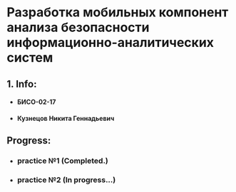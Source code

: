 # Разработка мобильных компонент анализа безопасности информационно-аналитических систем

## 1. Info:

-   #### БИСО-02-17
-   #### Кузнецов Никита Геннадьевич

## Progress:

-   ### practice №1 (Completed.)
-   ### practice №2 (In progress...)
